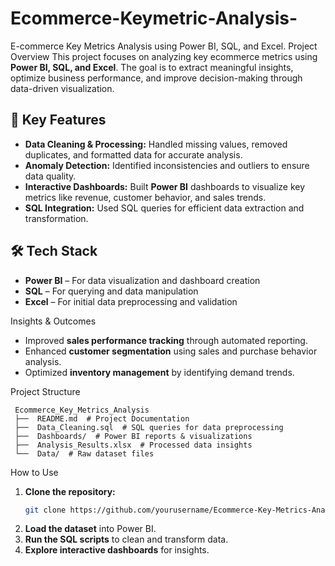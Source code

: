 # Ecommerce-Keymetric-Analysis-
E-commerce Key Metrics Analysis using Power BI, SQL, and Excel.
Project Overview
This project focuses on analyzing key ecommerce metrics using **Power BI, SQL, and Excel**. The goal is to extract meaningful insights, optimize business performance, and improve decision-making through data-driven visualization.

## 🚀 Key Features
- **Data Cleaning & Processing:** Handled missing values, removed duplicates, and formatted data for accurate analysis.
- **Anomaly Detection:** Identified inconsistencies and outliers to ensure data quality.
- **Interactive Dashboards:** Built **Power BI** dashboards to visualize key metrics like revenue, customer behavior, and sales trends.
- **SQL Integration:** Used SQL queries for efficient data extraction and transformation.

## 🛠️ Tech Stack
- **Power BI** – For data visualization and dashboard creation
- **SQL** – For querying and data manipulation
- **Excel** – For initial data preprocessing and validation

Insights & Outcomes
- Improved **sales performance tracking** through automated reporting.
- Enhanced **customer segmentation** using sales and purchase behavior analysis.
- Optimized **inventory management** by identifying demand trends.

 Project Structure
```
 Ecommerce_Key_Metrics_Analysis
 ├──  README.md  # Project Documentation
 ├──  Data_Cleaning.sql  # SQL queries for data preprocessing
 ├──  Dashboards/  # Power BI reports & visualizations
 ├──  Analysis_Results.xlsx  # Processed data insights
 └──  Data/  # Raw dataset files
```

 How to Use
1. **Clone the repository:**
   ```bash
   git clone https://github.com/yourusername/Ecommerce-Key-Metrics-Analysis.git
   ```
2. **Load the dataset** into Power BI.
3. **Run the SQL scripts** to clean and transform data.
4. **Explore interactive dashboards** for insights.

